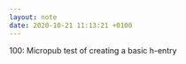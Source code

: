 ```yaml
---
layout: note
date: 2020-10-21 11:13:21 +0100
---
```


100: Micropub test of creating a basic h-entry
